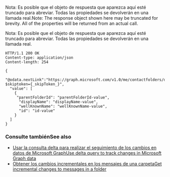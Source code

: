 <span data-ttu-id="92828-p110">Nota: Es posible que el objeto de respuesta que aparezca aquí esté truncado para abreviar. Todas las propiedades se devolverán en una llamada real.</span><span class="sxs-lookup"><span data-stu-id="92828-p110">Note: The response object shown here may be truncated for brevity. All of the properties will be returned from an actual call.</span></span>

Nota: Es posible que el objeto de respuesta que aparezca aquí esté truncado para abreviar. Todas las propiedades se devolverán en una llamada real.
<!-- {
  "blockType": "response",
  "truncated": true,
  "@odata.type": "microsoft.graph.contactFolder",
  "isCollection": true
} -->
```http
HTTP/1.1 200 OK
Content-type: application/json
Content-length: 254

{
  "@odata.nextLink":"https://graph.microsoft.com/v1.0/me/contactfolders/delta?$skiptoken={_skipToken_}",
  "value": [
    {
     "parentFolderId": "parentFolderId-value",
      "displayName": "displayName-value",
      "wellKnownName": "wellKnownName-value",
      "id": "id-value"
    }
  ]
}
```

### <a name="see-also"></a><span data-ttu-id="92828-158">Consulte también</span><span class="sxs-lookup"><span data-stu-id="92828-158">See also</span></span>

- [<span data-ttu-id="92828-159">Usar la consulta delta para realizar el seguimiento de los cambios en datos de Microsoft Graph</span><span class="sxs-lookup"><span data-stu-id="92828-159">Use delta query to track changes in Microsoft Graph data</span></span>](../../../concepts/delta_query_overview.md)
- [<span data-ttu-id="92828-160">Obtener los cambios incrementales en los mensajes de una carpeta</span><span class="sxs-lookup"><span data-stu-id="92828-160">Get incremental changes to messages in a folder</span></span>](../../../concepts/delta_query_messages.md)

<!-- uuid: 8fcb5dbc-d5aa-4681-8e31-b001d5168d79
2015-10-25 14:57:30 UTC -->
<!-- {
  "type": "#page.annotation",
  "description": "contactFolder: delta",
  "keywords": "",
  "section": "documentation",
  "tocPath": ""
}-->